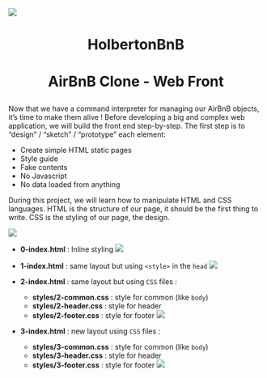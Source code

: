 ![](https://i.imgur.com/GM1iQ0P.png)

# <p align = "center">HolbertonBnB</p>

# <p align = "center">AirBnB Clone - Web Front</p>

Now that we have a command interpreter for managing our AirBnB objects, it’s time to make them alive !
Before developing a big and complex web application, we will build the front end step-by-step.
The first step is to “design” / “sketch” / “prototype” each element:
- Create simple HTML static pages
- Style guide
- Fake contents
- No Javascript
- No data loaded from anything

During this project, we will learn how to manipulate HTML and CSS languages. HTML is the structure of our page, it should be the first thing to write. CSS is the styling of our page, the design.

![](https://i.imgur.com/rYb38nT.png)

- **0-index.html** : Inline styling
![](https://i.imgur.com/nq4Ovd2.png)

- **1-index.html** : same layout but using `<style>` in the `head`
![](https://i.imgur.com/nq4Ovd2.png)

- **2-index.html** : same layout but using `CSS` files :
    - **styles/2-common.css** : style for common (like `body`)
    - **styles/2-header.css** : style for header
    - **styles/2-footer.css** : style for footer
![](https://i.imgur.com/nq4Ovd2.png)

- **3-index.html** : new layout using `CSS` files :
    - **styles/3-common.css** : style for common (like `body`)
    - **styles/3-header.css** : style for header
    - **styles/3-footer.css** : style for footer
![](https://i.imgur.com/5KZowqR.png)
